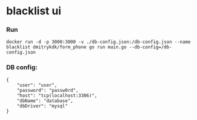 # blacklist ui

### Run
```
docker run -d -p 3000:3000 -v ./db-config.json:/db-config.json --name blacklist dmitrykdk/form_phone go run main.go --db-config=/db-config.json
```

### DB config:
```
{
    "user": "user",
    "password": "passw0rd",
    "host": "tcp(localhost:3306)",
    "dbName": "database",
    "dbDriver": "mysql"
}
```